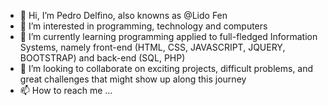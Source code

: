 - 👋 Hi, I’m Pedro Delfino, also knowns as @Lido Fen
- 👀 I’m interested in programming, technology and computers
- 🌱 I’m currently learning programming applied to full-fledged Information Systems, namely front-end (HTML, CSS, JAVASCRIPT, JQUERY, BOOTSTRAP) and back-end (SQL, PHP)
- 💞️ I’m looking to collaborate on exciting projects, difficult problems, and great challenges that might show up along this journey
- 📫 How to reach me ...

<!---
LidoFen/LidoFen is a ✨ special ✨ repository because its `README.md` (this file) appears on your GitHub profile.
You can click the Preview link to take a look at your changes.
--->
